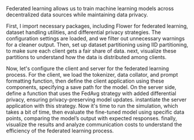 Federated learning allows us to train machine learning models across decentralized data sources while maintaining data privacy.

First, I import necessary packages, including Flower for federated learning, dataset handling utilities, and differential privacy strategies. The configuration settings are loaded, and we filter out unnecessary warnings for a cleaner output. Then, set up dataset partitioning using IID partitioning, to make sure each client gets a fair share of data. next, visualize these partitions to understand how the data is distributed among clients.

Now, let's configure the client and server for the federated learning process. For the client, we load the tokenizer, data collator, and prompt formatting function, then define the client application using these components, specifying a save path for the model. On the server side, define a function that uses the FedAvg strategy with added differential privacy, ensuring privacy-preserving model updates. instantiate the server application with this strategy. Now it's time to run the simulation, which takes a bit of time, then evaluate the fine-tuned model using specific data points, comparing the model’s output with expected responses. finally, visualize the results and analyze communication costs to understand the efficiency of the federated learning process.
